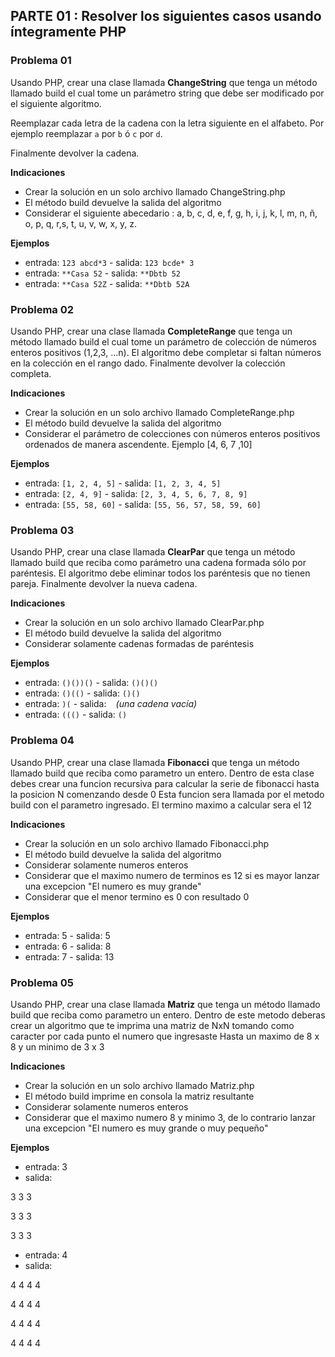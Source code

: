 PARTE 01 : Resolver los siguientes casos usando íntegramente PHP
---

### Problema 01

Usando PHP, crear una clase llamada **ChangeString** que tenga un método llamado build
el cual tome un parámetro string que debe ser modificado por el siguiente algoritmo.

Reemplazar cada letra de la cadena con la letra siguiente en el alfabeto. 
Por ejemplo reemplazar ```a``` por ```b``` ó ```c``` por ```d```.

Finalmente devolver la cadena.

**Indicaciones**

- Crear la solución en un solo archivo llamado ChangeString.php
- El método build devuelve la salida del algoritmo
- Considerar el siguiente abecedario : a, b, c, d, e, f, g, h, i, j, k, l, m, n, ñ, o, p, q, r,s, t, u, v, w, x, y, z.

**Ejemplos**
- entrada: ```123 abcd*3``` - salida: ```123 bcde* 3```
- entrada: ```**Casa 52``` - salida: ```**Dbtb 52```
- entrada: ```**Casa 52Z``` - salida: ```**Dbtb 52A```

### Problema 02

Usando PHP, crear una clase llamada **CompleteRange** que tenga un método
llamado build el cual tome un parámetro de colección de números enteros
positivos (1,2,3, ...n). El algoritmo debe completar si faltan números en la
colección en el rango dado. Finalmente devolver la colección completa.

**Indicaciones**

- Crear la solución en un solo archivo llamado CompleteRange.php
- El método build devuelve la salida del algoritmo
- Considerar el parámetro de colecciones con números enteros positivos ordenados de manera ascendente. Ejemplo [4, 6, 7 ,10]

**Ejemplos**
- entrada: ```[1, 2, 4, 5]``` - salida: ```[1, 2, 3, 4, 5]```
- entrada: ```[2, 4, 9]``` - salida: ```[2, 3, 4, 5, 6, 7, 8, 9]```
- entrada: ```[55, 58, 60]``` - salida: ```[55, 56, 57, 58, 59, 60]```

### Problema 03

Usando PHP, crear una clase llamada **ClearPar** que tenga un método llamado
build que reciba como parámetro una cadena formada sólo por paréntesis. 
El algoritmo debe eliminar todos los paréntesis que no tienen
pareja. Finalmente devolver la nueva cadena.

**Indicaciones**

- Crear la solución en un solo archivo llamado ClearPar.php
- El método build devuelve la salida del algoritmo
- Considerar solamente cadenas formadas de paréntesis

**Ejemplos**

- entrada: ```()())()``` - salida: ```()()()```
- entrada: ```()(()``` - salida: ```()()```
- entrada: ```)(``` - salida: ``` ``` *(una cadena vacía)*
- entrada: ```((()``` - salida: ```()```


### Problema 04

Usando PHP, crear una clase llamada **Fibonacci** que tenga un método llamado
build que reciba como parametro un entero. 
Dentro de esta clase debes crear una funcion recursiva para calcular la serie de fibonacci hasta la posicion N comenzando desde 0
Esta funcion sera llamada por el metodo build con el parametro ingresado.
El termino maximo a calcular sera el 12

**Indicaciones**

- Crear la solución en un solo archivo llamado Fibonacci.php
- El método build devuelve la salida del algoritmo
- Considerar solamente numeros enteros
- Considerar que el maximo numero de terminos es 12 si es mayor lanzar una excepcion "El numero es muy grande"
- Considerar que el menor termino es 0 con resultado 0

**Ejemplos**
- entrada: 5 - salida: 5
- entrada: 6 - salida: 8
- entrada: 7 - salida: 13




### Problema 05

Usando PHP, crear una clase llamada **Matriz** que tenga un método llamado
build que reciba como parametro un entero. 
Dentro de este metodo deberas crear un algoritmo que te imprima una matriz de NxN tomando como caracter por cada punto el numero que ingresaste 
Hasta un maximo de 8 x 8 y un minimo de 3 x 3

**Indicaciones**

- Crear la solución en un solo archivo llamado Matriz.php
- El método build imprime en consola la matriz resultante
- Considerar solamente numeros enteros
- Considerar que el maximo numero 8 y minimo 3, de lo contrario lanzar una excepcion "El numero es muy grande o muy pequeño"

**Ejemplos**
- entrada: 3
- salida:

3   3   3

3   3   3

3   3   3

- entrada: 4
- salida:

4  4  4  4

4  4  4  4

4  4  4  4

4  4  4  4
